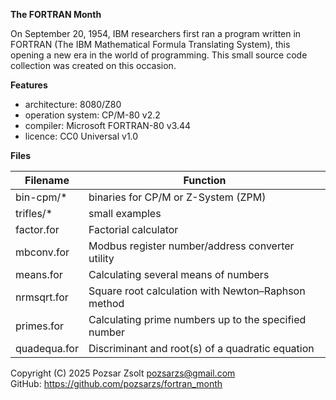 **The FORTRAN Month**  

On September 20, 1954, IBM researchers first ran a program written in FORTRAN (The IBM Mathematical Formula Translating System), this opening a new era in the world of programming.
This small source code collection was created on this occasion.

**Features**  

 - architecture:       8080/Z80
 - operation system:   CP/M-80 v2.2
 - compiler:           Microsoft FORTRAN-80 v3.44
 - licence:            CC0 Universal v1.0

**Files**  

|  Filename  |Function                                            |
|------------|----------------------------------------------------|
|bin-cpm/*   |binaries for CP/M or Z-System (ZPM)                 |
|trifles/*   |small examples                                      |
|factor.for  |Factorial calculator                                |
|mbconv.for  |Modbus register number/address converter utility    |
|means.for   |Calculating several means of numbers                |
|nrmsqrt.for |Square root calculation with Newton–Raphson method  |
|primes.for  |Calculating prime numbers up to the specified number|
|quadequa.for|Discriminant and root(s) of a quadratic equation    |

Copyright (C) 2025 Pozsar Zsolt <pozsarzs@gmail.com>  
GitHub: <https://github.com/pozsarzs/fortran_month>  
